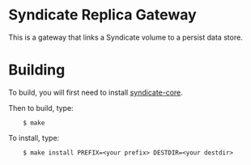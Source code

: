# Syndicate Replica Gateway

This is a gateway that links a Syndicate volume to a persist data store.

# Building

To build, you will first need to install [syndicate-core](https://github.com/syndicate-storage/syndicate-core).

Then to build, type:
```
    $ make
```

To install, type:
```
    $ make install PREFIX=<your prefix> DESTDIR=<your destdir>
```

